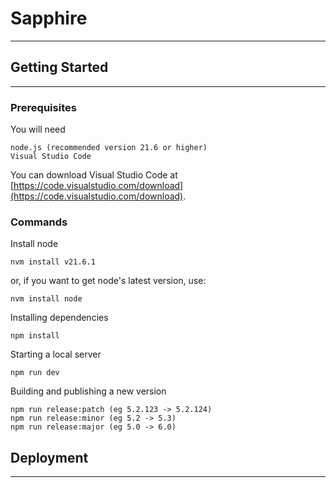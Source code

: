 # Sapphire

---

## Getting Started

---

### Prerequisites

You will need

```
node.js (recommended version 21.6 or higher)
Visual Studio Code
```
You can download Visual Studio Code at [https://code.visualstudio.com/download](https://code.visualstudio.com/download).

### Commands

Install node

```
nvm install v21.6.1
```
or, if you want to get node's latest version, use:

```
nvm install node
```

Installing dependencies

```
npm install
```

Starting a local server

```
npm run dev
```

Building and publishing a new version

```
npm run release:patch (eg 5.2.123 -> 5.2.124)
npm run release:minor (eg 5.2 -> 5.3)
npm run release:major (eg 5.0 -> 6.0)
```

## Deployment

---
